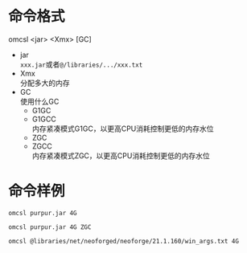 # 命令格式
omcsl \<jar\> \<Xmx\> \[GC\]
- jar  
  `xxx.jar`或者`@/libraries/.../xxx.txt`
- Xmx  
  分配多大的内存
- GC  
  使用什么GC
  - G1GC
  - G1GCC  
    内存紧凑模式G1GC，以更高CPU消耗控制更低的内存水位
  - ZGC
  - ZGCC  
    内存紧凑模式ZGC，以更高CPU消耗控制更低的内存水位

# 命令样例
```
omcsl purpur.jar 4G
```

```
omcsl purpur.jar 4G ZGC
```

```
omcsl @libraries/net/neoforged/neoforge/21.1.160/win_args.txt 4G
```
